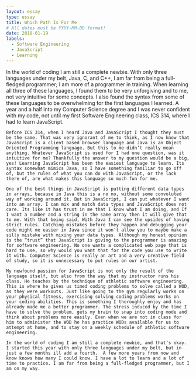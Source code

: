 ```yaml
---
layout: essay
type: essay
title: Which Path Is For Me
# All dates must be YYYY-MM-DD format!
date: 2018-01-19
labels:
  - Software Engineering
  - JavaScript
  - Learning
---
```


   In the world of coding I am still a complete newbie. With only three languages under my belt, Java, C, and C++, I am far from being a full-fledged programmer; I am more of a programmer in training. When learning all three of these languages, I found them to be very unforgiving and to me, not very intuitive for some concepts. I also found the syntax from some of these languages to be overwhelming for the first languages I learned. A year and a half into my Computer Science degree and I was never confident with my code, not until my first Software Engineering class, ICS 314, where I had to learn JavaScript. 

    Before ICS 314, when I heard Java and JavaScript I thought they must be the same. That was very ignorant of me to think, as I now know that JavaScript is a client based browser language and Java is an Object Oriented Programming language. But this to me didn’t really mean anything. Whatever JavaScript is used for I had one question, was it intuitive for me? Thankfully the answer to my question would be a big, yes! Learning JavaScript has been the easiest language to learn. Its syntax somewhat mimics Java, so I have something familiar to go off of, but the rules of what you can do with JavaScript, or the lack there of, are what makes this language so much fun for me. 

    One of the best things in JavaScript is putting different data types in arrays, because in Java this is a no no, without some convoluted way of working around it. But in JavaScript, I can put whatever I want into an array. I can mix and match data types and JavaScript does not care. Its like it has trust in me that I know what I am doing, and If I want a number and a string in the same array then it will give that to me. With that being said, With Java I can see the upsides of having strict rules. Catching mistakes before they happen and debugging your code might me easier in Java since it won’t allow you to maybe make a silly mistake with mixing your data types. Although my honest opinion is the “trust” that JavaScript is giving to the programmer is amazing for software engineering. No one wants a complicated web page that is hard to use, so why would you want that for the code you use to write it with. Computer Science is really an art and a very creative field of study, so it is unnecessary to put rules on our artist.

    My newfound passion for JavaScript is not only the result of the language itself, but also from the way that my instructor runs his class. He teaches by the technique of athletic software engineering. This is where he gives us timed coding problems to solve called a WOD, as they were workouts. Just like going to the gym regularly works on your physical fitness, exercising solving coding problems works on your coding abilities. This is something I thoroughly enjoy and has already made me a better programmer. The stress induced by the time I have to solve the problem, gets my brain to snap into coding mode and think about problems more easily. Even when we are not in class for him to administer the WOD he has practice WODs available for us to attempt at home, and to stay on a weekly schedule of athletic software engineering. 

    In the world of coding I am still a complete newbie, and that’s okay. I started this year with only three languages under my belt, but in just a few months ill add a fourth.  A few more years from now and know knows how many I could know. I have a lot to learn and a lot of time to practice. I am far from being a full-fledged programmer, but I am on my way.
